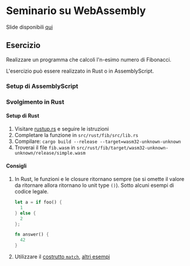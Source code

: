 # Seminario su WebAssembly

Slide disponibili [qui](https://eutampieri.gitlab.io/wasm-seminar)

## Esercizio

Realizzare un programma che calcoli l'n-esimo numero di Fibonacci.

L'esercizio può essere realizzato in Rust o in AssemblyScript.

### Setup di AssemblyScript

### Svolgimento in Rust

#### Setup di Rust

1. Visitare [rustup.rs](https://rustup.rs) e seguire le istruzioni
1. Completare la funzione in `src/rust/fib/src/lib.rs`
1. Compilare: `cargo build --release --target=wasm32-unknown-unknown`
1. Troverai il file `fib.wasm` in `src/rust/fib/target/wasm32-unknown-unknown/release/simple.wasm`

#### Consigli
1. In Rust, le funzioni e le closure ritornano sempre (se si omette il valore da ritornare allora ritornano lo unit type `()`). Sotto alcuni esempi di codice legale.
   ```rust
   let a = if foo() {
     1
   } else {
     2
   };
   ```
   ```rust
   fn answer() {
     42
   }
   ```
1. Utilizzare il [costrutto `match`](https://doc.rust-lang.org/book/ch06-02-match.html), [altri esempi](https://doc.rust-lang.org/rust-by-example/flow_control/match.html)

